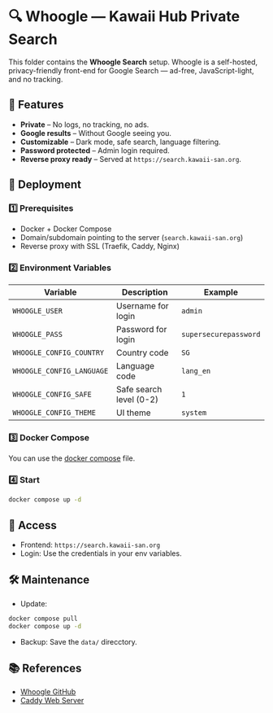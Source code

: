 # 🔍 Whoogle — Kawaii Hub Private Search

This folder contains the **Whoogle Search** setup. 
Whoogle is a self-hosted, privacy-friendly front-end for Google Search — ad-free, JavaScript-light, and no tracking.

## 📜 Features
- **Private** – No logs, no tracking, no ads.
- **Google results** – Without Google seeing you.
- **Customizable** – Dark mode, safe search, language filtering.
- **Password protected** – Admin login required.
- **Reverse proxy ready** – Served at `https://search.kawaii-san.org`.

## 🚀 Deployment

### 1️⃣ Prerequisites
- Docker + Docker Compose
- Domain/subdomain pointing to the server (`search.kawaii-san.org`)
- Reverse proxy with SSL (Traefik, Caddy, Nginx)

### 2️⃣ Environment Variables
| Variable | Description | Example |
|----------|-------------|---------|
| `WHOOGLE_USER` | Username for login | `admin` |
| `WHOOGLE_PASS` | Password for login | `supersecurepassword` |
| `WHOOGLE_CONFIG_COUNTRY` | Country code | `SG` |
| `WHOOGLE_CONFIG_LANGUAGE` | Language code | `lang_en` |
| `WHOOGLE_CONFIG_SAFE` | Safe search level (0-2) | `1` |
| `WHOOGLE_CONFIG_THEME` | UI theme | `system` |

### 3️⃣ Docker Compose
You can use the [docker compose](./docker-compose.yml) file.

### 4️⃣ Start
```bash
docker compose up -d
```

## 🔑 Access
- Frontend: `https://search.kawaii-san.org`
- Login: Use the credentials in your env variables.

## 🛠️ Maintenance
- Update:
```bash
docker compose pull
docker compose up -d
```
- Backup:
Save the `data/` direcctory.

## 📚 References
- [Whoogle GitHub](https://github.com/benbusby/whoogle-search)
- [Caddy Web Server](https://caddyserver.com)
